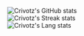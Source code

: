 ![Crivotz's GitHub stats](https://github-readme-stats.vercel.app/api?username=crivotz&show_icons=true&include_all_commits=true&count_private=true&hide_border=true&theme=gruvbox)  
![Crivotz's Streak stats](https://github-readme-streak-stats.herokuapp.com/?user=crivotz&include_all_commits=true&hide_border=true&theme=gruvbox)  
![Crivotz's Lang stats](https://github-readme-stats.vercel.app/api/top-langs/?username=crivotz&langs_count=10&include_all_commits=true&hide_border=true&theme=gruvbox)  
